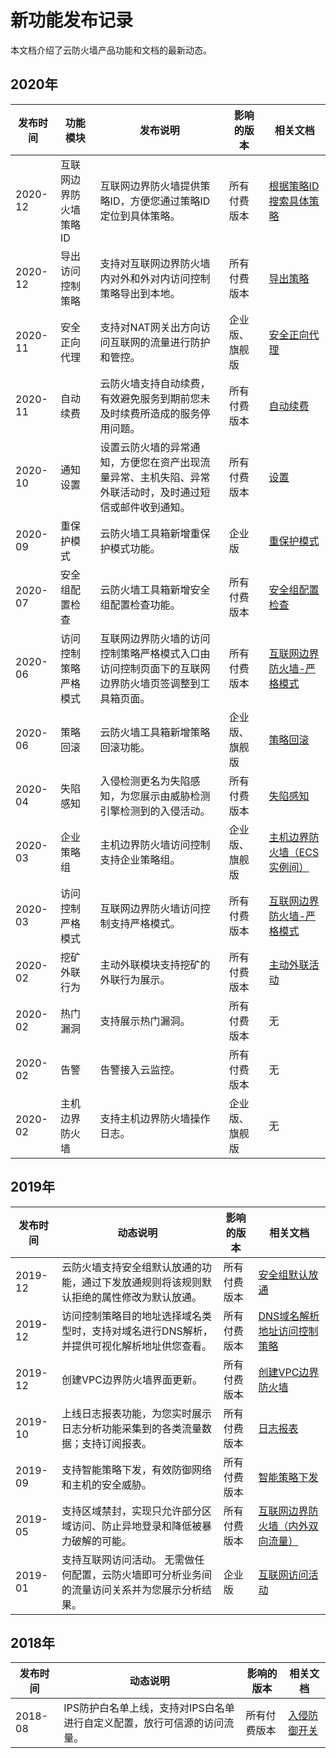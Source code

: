 # 新功能发布记录

本文档介绍了云防火墙产品功能和文档的最新动态。

## 2020年

|发布时间|功能模块|发布说明|影响的版本|相关文档|
|----|----|----|-----|----|
|2020-12|互联网边界防火墙策略ID|互联网边界防火墙提供策略ID，方便您通过策略ID定位到具体策略。|所有付费版本|[根据策略ID搜索具体策略](/intl.zh-CN/访问控制/互联网边界防火墙（内外双向流量）.mdsection_nsl_yli_zb2)|
|2020-12|导出访问控制策略|支持对互联网边界防火墙内对外和外对内访问控制策略导出到本地。|所有付费版本|[导出策略](/intl.zh-CN/访问控制/互联网边界防火墙（内外双向流量）.md)|
|2020-11|安全正向代理|支持对NAT网关出方向访问互联网的流量进行防护和管控。|企业版、旗舰版|[安全正向代理]()|
|2020-11|自动续费|云防火墙支持自动续费，有效避免服务到期前您未及时续费所造成的服务停用问题。|所有付费版本|[自动续费](/intl.zh-CN/计费与开通服务/续费与升级.md)|
|2020-10|通知设置|设置云防火墙的异常通知，方便您在资产出现流量异常、主机失陷、异常外联活动时，及时通过短信或邮件收到通知。|所有付费版本|[设置](/intl.zh-CN/.md)|
|2020-09|重保护模式|云防火墙工具箱新增重保护模式功能。|企业版|[重保护模式]()|
|2020-07|安全组配置检查|云防火墙工具箱新增安全组配置检查功能。|所有付费版本|[安全组配置检查](/intl.zh-CN/工具箱/安全组配置检查.md)|
|2020-06|访问控制策略严格模式|互联网边界防火墙的访问控制策略严格模式入口由访问控制页面下的互联网边界防火墙页签调整到工具箱页面。|所有付费版本|[互联网边界防火墙-严格模式](/intl.zh-CN/工具箱/互联网边界防火墙-严格模式.md)|
|2020-06|策略回滚|云防火墙工具箱新增策略回滚功能。|企业版、旗舰版|[策略回滚](/intl.zh-CN/工具箱/策略回滚.md)|
|2020-04|失陷感知|入侵检测更名为失陷感知，为您展示由威胁检测引擎检测到的入侵活动。|所有付费版本|[失陷感知](/intl.zh-CN/网络流量分析/失陷感知.md)|
|2020-03|企业策略组|主机边界防火墙访问控制支持企业策略组。|企业版、旗舰版|[主机边界防火墙（ECS实例间）](/intl.zh-CN/访问控制/主机边界防火墙（ECS实例间）.md)|
|2020-03|访问控制严格模式|互联网边界防火墙访问控制支持严格模式。|所有付费版本|[互联网边界防火墙-严格模式](/intl.zh-CN/工具箱/互联网边界防火墙-严格模式.md)|
|2020-02|挖矿外联行为|主动外联模块支持挖矿的外联行为展示。|所有付费版本|[主动外联活动](/intl.zh-CN/网络流量分析/主动外联活动.md)|
|2020-02|热门漏洞|支持展示热门漏洞。|所有付费版本|无|
|2020-02|告警|告警接入云监控。|所有付费版本|无|
|2020-02|主机边界防火墙|支持主机边界防火墙操作日志。|企业版、旗舰版|无|

## 2019年

|发布时间|动态说明|影响的版本|相关文档|
|----|----|-----|----|
|2019-12|云防火墙支持安全组默认放通的功能，通过下发放通规则将该规则默认拒绝的属性修改为默认放通。|所有付费版本|[安全组默认放通](/intl.zh-CN/访问控制/安全组默认放通.md)|
|2019-12|访问控制策略目的地址选择域名类型时，支持对域名进行DNS解析，并提供可视化解析地址供您查看。|所有付费版本|[DNS域名解析地址访问控制策略](/intl.zh-CN/访问控制/DNS域名解析地址访问控制策略.md)|
|2019-12|创建VPC边界防火墙界面更新。|所有付费版本|[创建VPC边界防火墙](/intl.zh-CN/防火墙开关/VPC边界防火墙/创建VPC边界防火墙.md)|
|2019-10|上线日志报表功能，为您实时展示日志分析功能采集到的各类流量数据；支持订阅报表。|所有付费版本|[日志报表](/intl.zh-CN/日志/日志分析/日志报表.md)|
|2019-09|支持智能策略下发，有效防御网络和主机的安全威胁。|所有付费版本|[智能策略下发](/intl.zh-CN/网络流量分析/智能策略下发.md)|
|2019-05|支持区域禁封，实现只允许部分区域访问、防止异地登录和降低被暴力破解的可能。|所有付费版本|[互联网边界防火墙（内外双向流量）](/intl.zh-CN/访问控制/互联网边界防火墙（内外双向流量）.md)|
|2019-01|支持互联网访问活动。 无需做任何配置，云防火墙即可分析业务间的流量访问关系并为您展示分析结果。|企业版|[互联网访问活动](/intl.zh-CN/网络流量分析/互联网访问活动.md)|

## 2018年

|发布时间|动态说明|影响的版本|相关文档|
|----|----|-----|----|
|2018-08|IPS防护白名单上线，支持对IPS白名单进行自定义配置，放行可信源的访问流量。|所有付费版本|[入侵防御开关](/intl.zh-CN/入侵防御/入侵防御开关.md)|

